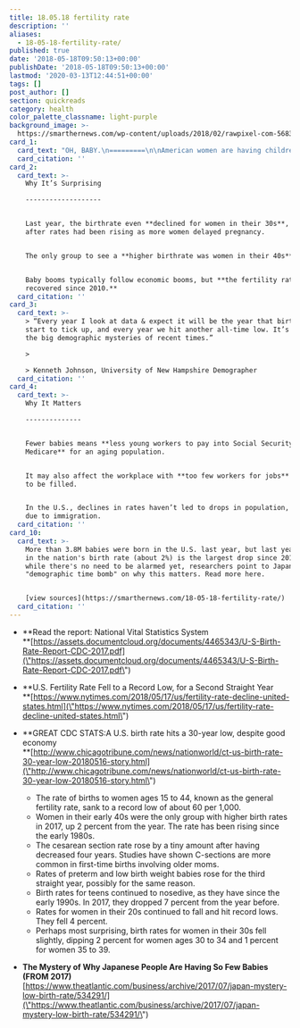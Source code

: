 ```yaml
---
title: 18.05.18 fertility rate
description: ''
aliases:
  - 18-05-18-fertility-rate/
published: true
date: '2018-05-18T09:50:13+00:00'
publishDate: '2018-05-18T09:50:13+00:00'
lastmod: '2020-03-13T12:44:51+00:00'
tags: []
post_author: []
section: quickreads
category: health
color_palette_classname: light-purple
background_image: >-
  https://smarthernews.com/wp-content/uploads/2018/02/rawpixel-com-568371-unsplash-360x360.jpg
card_1:
  card_text: "OH, BABY.\n=========\n\nAmerican women are having children at the LOWEST rate on record.\n----------------------------------------------------------------\n\nThe number of babies born last year hit a **30-year low** despite a strong economy & a larger female population of child-bearing age –\_**dumbfounding researchers**."
  card_citation: ''
card_2:
  card_text: >-
    Why It’s Surprising

    -------------------


    Last year, the birthrate even **declined for women in their 30s**, a shocker
    after rates had been rising as more women delayed pregnancy.


    The only group to see a **higher birthrate was women in their 40s**.


    Baby booms typically follow economic booms, but **the fertility rate hasn’t
    recovered since 2010.**
  card_citation: ''
card_3:
  card_text: >-
    > “Every year I look at data & expect it will be the year that birthrates
    start to tick up, and every year we hit another all-time low. It’s one of
    the big demographic mysteries of recent times.”

    > 

    > Kenneth Johnson, University of New Hampshire Demographer
  card_citation: ''
card_4:
  card_text: >-
    Why It Matters

    --------------


    Fewer babies means **less young workers to pay into Social Security &
    Medicare** for an aging population.


    It may also affect the workplace with **too few workers for jobs** that need
    to be filled.


    In the U.S., declines in rates haven’t led to drops in population, mainly
    due to immigration.
  card_citation: ''
card_10:
  card_text: >-
    More than 3.8M babies were born in the U.S. last year, but last year's drop
    in the nation's birth rate (about 2%) is the largest drop since 2010. And
    while there's no need to be alarmed yet, researchers point to Japan's
    "demographic time bomb" on why this matters. Read more here.


    [view sources](https://smarthernews.com/18-05-18-fertility-rate/)
  card_citation: ''
---
```

*   **Read the report: National Vital Statistics System  
    **[https://assets.documentcloud.org/documents/4465343/U-S-Birth-Rate-Report-CDC-2017.pdf](\"https://assets.documentcloud.org/documents/4465343/U-S-Birth-Rate-Report-CDC-2017.pdf\")
*   **U.S. Fertility Rate Fell to a Record Low, for a Second Straight Year  
    **[https://www.nytimes.com/2018/05/17/us/fertility-rate-decline-united-states.html](\"https://www.nytimes.com/2018/05/17/us/fertility-rate-decline-united-states.html\")
*   **GREAT CDC STATS:A U.S. birth rate hits a 30-year low, despite good economy  
    **[http://www.chicagotribune.com/news/nationworld/ct-us-birth-rate-30-year-low-20180516-story.html](\"http://www.chicagotribune.com/news/nationworld/ct-us-birth-rate-30-year-low-20180516-story.html\")
    
    *   The rate of births to women ages 15 to 44, known as the general fertility rate, sank to a record low of about 60 per 1,000.
    *   Women in their early 40s were the only group with higher birth rates in 2017, up 2 percent from the year. The rate has been rising since the early 1980s.
    *   The cesarean section rate rose by a tiny amount after having decreased four years. Studies have shown C-sections are more common in first-time births involving older moms.
    *   Rates of preterm and low birth weight babies rose for the third straight year, possibly for the same reason.
    *   Birth rates for teens continued to nosedive, as they have since the early 1990s. In 2017, they dropped 7 percent from the year before.
    *   Rates for women in their 20s continued to fall and hit record lows. They fell 4 percent.
    *   Perhaps most surprising, birth rates for women in their 30s fell slightly, dipping 2 percent for women ages 30 to 34 and 1 percent for women 35 to 39.
*   **The Mystery of Why Japanese People Are Having So Few Babies (FROM 2017)**  
    [https://www.theatlantic.com/business/archive/2017/07/japan-mystery-low-birth-rate/534291/](\"https://www.theatlantic.com/business/archive/2017/07/japan-mystery-low-birth-rate/534291/\")